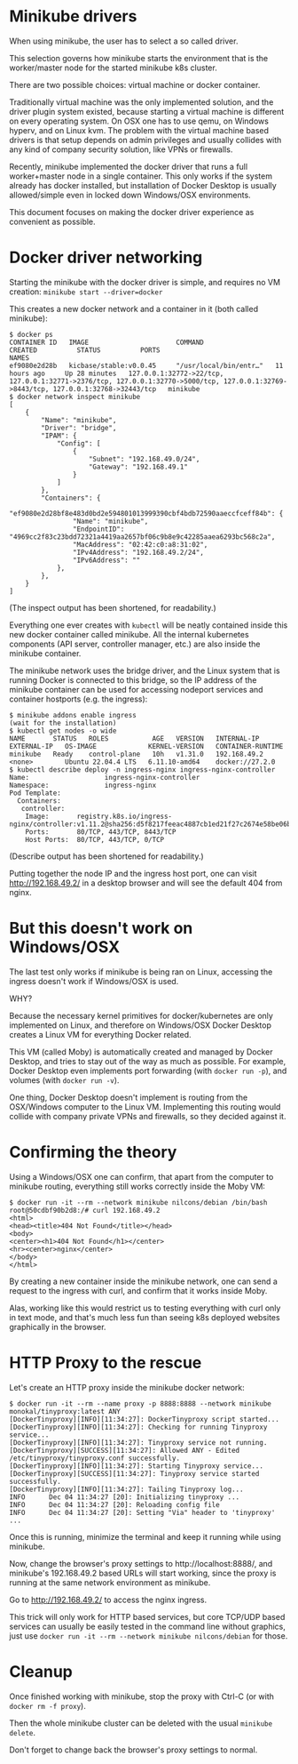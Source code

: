 # Minikube drivers

When using minikube, the user has to select a so called driver.

This selection governs how minikube starts the environment that is the worker/master node for the started minikube k8s cluster.

There are two possible choices: virtual machine or docker container.

Traditionally virtual machine was the only implemented solution, and the driver plugin system existed, because starting a virtual machine is different on every operating system.
On OSX one has to use qemu, on Windows hyperv, and on Linux kvm.
The problem with the virtual machine based drivers is that setup depends on admin privileges and usually collides with any kind of company security solution, like VPNs or firewalls.

Recently, minikube implemented the docker driver that runs a full worker+master node in a single container.
This only works if the system already has docker installed, but installation of Docker Desktop is usually allowed/simple even in locked down Windows/OSX environments.

This document focuses on making the docker driver experience as convenient as possible.

# Docker driver networking

Starting the minikube with the docker driver is simple, and requires no VM creation: `minikube start --driver=docker`

This creates a new docker network and a container in it (both called minikube):

```
$ docker ps
CONTAINER ID   IMAGE                      COMMAND                  CREATED          STATUS          PORTS                                                                                                                                  NAMES
ef9080e2d28b   kicbase/stable:v0.0.45     "/usr/local/bin/entr…"   11 hours ago     Up 28 minutes   127.0.0.1:32772->22/tcp, 127.0.0.1:32771->2376/tcp, 127.0.0.1:32770->5000/tcp, 127.0.0.1:32769->8443/tcp, 127.0.0.1:32768->32443/tcp   minikube
$ docker network inspect minikube
[
    {
        "Name": "minikube",
        "Driver": "bridge",
        "IPAM": {
            "Config": [
                {
                    "Subnet": "192.168.49.0/24",
                    "Gateway": "192.168.49.1"
                }
            ]
        },
        "Containers": {
            "ef9080e2d28bf8e483d0bd2e594801013999390cbf4bdb72590aaeccfceff84b": {
                "Name": "minikube",
                "EndpointID": "4969cc2f83c23bdd72321a4419aa2657bf06c9b8e9c42285aaea6293bc568c2a",
                "MacAddress": "02:42:c0:a8:31:02",
                "IPv4Address": "192.168.49.2/24",
                "IPv6Address": ""
            },
        },
    }
]
```

(The inspect output has been shortened, for readability.)

Everything one ever creates with `kubectl` will be neatly contained inside this new docker container called minikube.
All the internal kubernetes components (API server, controller manager, etc.) are also inside the minikube container.

The minikube network uses the bridge driver, and the Linux system that is running Docker is connected to this bridge, so the IP address of the minikube container can be used for accessing nodeport services and container hostports (e.g. the ingress):

```
$ minikube addons enable ingress
(wait for the installation)
$ kubectl get nodes -o wide
NAME       STATUS   ROLES           AGE   VERSION   INTERNAL-IP    EXTERNAL-IP   OS-IMAGE             KERNEL-VERSION   CONTAINER-RUNTIME
minikube   Ready    control-plane   10h   v1.31.0   192.168.49.2   <none>        Ubuntu 22.04.4 LTS   6.11.10-amd64    docker://27.2.0
$ kubectl describe deploy -n ingress-nginx ingress-nginx-controller
Name:                   ingress-nginx-controller
Namespace:              ingress-nginx
Pod Template:
  Containers:
   controller:
    Image:       registry.k8s.io/ingress-nginx/controller:v1.11.2@sha256:d5f8217feeac4887cb1ed21f27c2674e58be06bd8f5184cacea2a69abaf78dce
    Ports:       80/TCP, 443/TCP, 8443/TCP
    Host Ports:  80/TCP, 443/TCP, 0/TCP
```

(Describe output has been shortened for readability.)

Putting together the node IP and the ingress host port, one can visit http://192.168.49.2/ in a desktop browser and will see the default 404 from nginx.

# But this doesn't work on Windows/OSX

The last test only works if minikube is being ran on Linux, accessing the ingress doesn't work if Windows/OSX is used.

WHY?

Because the necessary kernel primitives for docker/kubernetes are only implemented on Linux, and therefore on Windows/OSX Docker Desktop creates a Linux VM for everything Docker related.

This VM (called Moby) is automatically  created and managed by Docker Desktop, and tries to stay out of the way as much as possible.
For example, Docker Desktop even implements port forwarding (with `docker run -p`), and volumes (with `docker run -v`).

One thing, Docker Desktop doesn't implement is routing from the OSX/Windows computer to the Linux VM.
Implementing this routing would collide with company private VPNs and firewalls, so they decided against it.

# Confirming the theory

Using a Windows/OSX one can confirm, that apart from the computer to minikube routing, everything still works correctly inside the Moby VM:

```
$ docker run -it --rm --network minikube nilcons/debian /bin/bash
root@50cdbf90b2d8:/# curl 192.168.49.2
<html>
<head><title>404 Not Found</title></head>
<body>
<center><h1>404 Not Found</h1></center>
<hr><center>nginx</center>
</body>
</html>
```

By creating a new container inside the minikube network, one can send a request to the ingress with curl, and confirm that it works inside Moby.

Alas, working like this would restrict us to testing everything with curl only in text mode, and that's much less fun than seeing k8s deployed websites graphically in the browser.

# HTTP Proxy to the rescue

Let's create an HTTP proxy inside the minikube docker network:

```
$ docker run -it --rm --name proxy -p 8888:8888 --network minikube monokal/tinyproxy:latest ANY
[DockerTinyproxy][INFO][11:34:27]: DockerTinyproxy script started...
[DockerTinyproxy][INFO][11:34:27]: Checking for running Tinyproxy service...
[DockerTinyproxy][INFO][11:34:27]: Tinyproxy service not running.
[DockerTinyproxy][SUCCESS][11:34:27]: Allowed ANY - Edited /etc/tinyproxy/tinyproxy.conf successfully.
[DockerTinyproxy][INFO][11:34:27]: Starting Tinyproxy service...
[DockerTinyproxy][SUCCESS][11:34:27]: Tinyproxy service started successfully.
[DockerTinyproxy][INFO][11:34:27]: Tailing Tinyproxy log...
INFO      Dec 04 11:34:27 [20]: Initializing tinyproxy ...
INFO      Dec 04 11:34:27 [20]: Reloading config file
INFO      Dec 04 11:34:27 [20]: Setting "Via" header to 'tinyproxy'
...
```

Once this is running, minimize the terminal and keep it running while using minikube.

Now, change the browser's proxy settings to http://localhost:8888/, and minikube's 192.168.49.2 based URLs will start working, since the proxy is running at the same network environment as minikube.

Go to http://192.168.49.2/ to access the nginx ingress.

This trick will only work for HTTP based services, but core TCP/UDP based services can usually be easily tested in the command line without graphics, just use `docker run -it --rm --network minikube nilcons/debian` for those.

# Cleanup

Once finished working with minikube, stop the proxy with Ctrl-C (or with `docker rm -f proxy`).

Then the whole minikube cluster can be deleted with the usual `minikube delete`.

Don't forget to change back the browser's proxy settings to normal.
